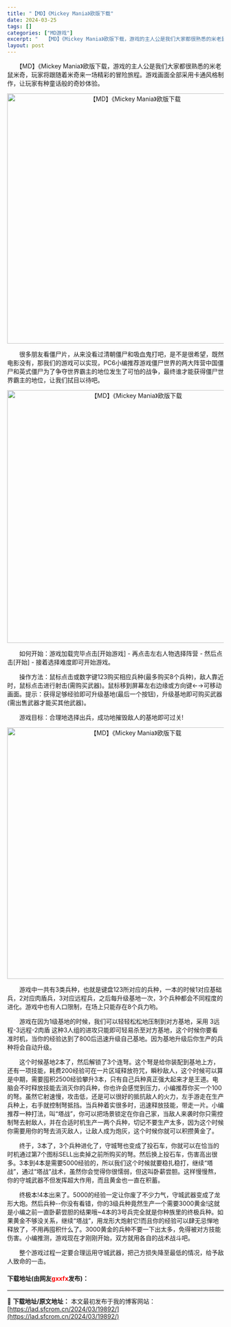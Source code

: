 ```yaml
---
title: "【MD】《Mickey Mania》欧版下载"
date: 2024-03-25
tags: []
categories: ["MD游戏"]
excerpt: "　　【MD】《Mickey Mania》欧版下载，游戏的主人公是我们大家都很熟悉的米老鼠米奇，玩家将跟随着米奇来一场精彩的冒险旅程。游戏画面全部采用卡通风格制作，让玩家有种童话般的奇妙体验。 　　很多朋友看僵尸片，从来没看过清朝僵尸和吸血鬼打吧，是不是很希望，既然电影没有，那我们的游戏可以实现，PC&hellip;"
layout: post
---
```


 <p>　　【MD】《Mickey Mania》欧版下载，游戏的主人公是我们大家都很熟悉的米老鼠米奇，玩家将跟随着米奇来一场精彩的冒险旅程。游戏画面全部采用卡通风格制作，让玩家有种童话般的奇妙体验。</p> <p align="center"><img align="" border="0" src="https://lad.sfcrom.cn/wp-content/uploads/2024/03/20240325_66010d8bd8e75.png" width="580" alt="【MD】《Mickey Mania》欧版下载" /></p> <p>　　很多朋友看僵尸片，从来没看过清朝僵尸和吸血鬼打吧，是不是很希望，既然电影没有，那我们的游戏可以实现，PC6小编推荐游戏僵尸世界的两大阵营中国僵尸和英式僵尸为了争夺世界霸主的地位发生了可怕的战争，最终谁才能获得僵尸世界霸主的地位，让我们拭目以待吧。</p> <p align="center"><img align="" border="0" src="https://lad.sfcrom.cn/wp-content/uploads/2024/03/20240325_66010d8db4e54.png" width="586" alt="【MD】《Mickey Mania》欧版下载" /></p> <p>　　如何开始：游戏加载完毕点击[开始游戏] - 再点击左右人物选择阵营 - 然后点击[开始] - 接着选择难度即可开始游戏。</p> <p>　　操作方法：鼠标点击或数字键123购买相应兵种(最多购买8个兵种)，敌人靠近时，鼠标点击进行射击(需购买武器)。鼠标移到屏幕左右边缘或方向键&larr;&rarr;可移动画面。提示：获得足够经验即可升级基地(最后一个按钮)，升级基地即可购买武器(需出售武器才能买其他武器)。</p> <p>　　游戏目标：合理地选择出兵，成功地摧毁敌人的基地即可过关!</p> <p align="center"><img align="" border="0" src="https://lad.sfcrom.cn/wp-content/uploads/2024/03/20240325_66010d8f54299.png" width="583" alt="【MD】《Mickey Mania》欧版下载" /></p> <p>　　游戏中一共有3类兵种，也就是键盘123所对应的兵种，一本的时候1对应基础兵，2对应肉盾兵，3对应远程兵，之后每升级基地一次，3个兵种都会不同程度的进化。游戏中也有人口限制，在场上只能存在8个兵力哟。</p> <p>　　游戏在因为1级基地的时候，我们可以轻轻松松地压制到对方基地，采用 3远程-3远程-2肉盾 这种3人组的进攻只能即可轻易杀至对方基地，这个时候你要看准时机，当你的经验达到了800后迅速升级自己基地。因为基地升级后你生产的兵种将会自动升级。</p> <p>　　这个时候基地2本了，然后解锁了3个连弩。这个弩是给你装配到基地上方，还有一项技能，耗费200经验可在一片区域释放符咒，瞬秒敌人，这个时候可以算是中期，需要囤积2500经验攀升3本，只有自己兵种真正强大起来才是王道。电脑会不时释放技能去消灭你的兵种，你也许会感觉到压力，小编推荐你买一个100的弩。虽然它射速慢，攻击低，还是可以很好的抵抗敌人的火力，左手游走在生产兵种上，右手就控制弩抵挡。当兵种着实很多时，迅速释放技能，带走一片。小编推荐一种打法，叫&ldquo;塔战&rdquo;，你可以把场景锁定在你自己家，当敌人来袭时你只需控制弩去射敌人，并在合适时机生产一两个兵种，切记不要生产太多，因为这个时候你需要用你的弩去消灭敌人，让敌人成为炮灰，这个时候你就可以积攒黄金了。</p> <p>　　终于，3本了，3个兵种进化了，守城弩也变成了投石车，你就可以在恰当的时机通过第7个图标SELL出卖掉之前所购买的弩。然后换上投石车，伤害高出很多。3本到4本是需要5000经验的，所以我们这个时候就要稳扎稳打，继续&ldquo;塔战&rdquo;，通过&ldquo;塔战&rdquo;战术，虽然你会觉得你很懦弱，但这叫卧薪尝胆。这样慢慢熬，你的守城武器不但发挥超大作用，而且黄金也一直在积蓄。</p> <p>　　终极本!4本出来了。5000的经验一定让你废了不少力气，守城武器变成了龙形大炮。然后兵种--你没有看错，你的3级兵种竟然生产一个需要3000黄金!这就是小编之前一直卧薪尝胆的结果哦~4本的3号兵完全就是你种族里的终极兵种。如果黄金不够没关系，继续&ldquo;塔战&rdquo;，用龙形大炮射它!而且你的经验可以肆无忌惮地释放了，不用再囤积什么了。3000黄金的兵种不要一下出太多，免得被对方技能伤害。小编推测，游戏现在才刚刚开始，双方就用各自的战术战斗吧。</p> <p>　　整个游戏过程一定要合理运用守城武器，把己方损失降至最低的情况，给予敌人致命的一击。</p> <p><h4>下载地址(由网友<font color="red">gxxfx</font>发布)：</h4></p> 

---
📖 **下载地址/原文地址：** 本文最初发布于我的博客网站：[https://lad.sfcrom.cn/2024/03/19892/](https://lad.sfcrom.cn/2024/03/19892/)
